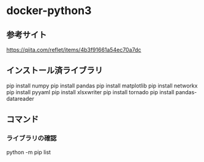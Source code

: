 # docker-python3

## 参考サイト
https://qiita.com/reflet/items/4b3f91661a54ec70a7dc

## インストール済ライブラリ

pip install numpy
pip install pandas
pip install matplotlib
pip install networkx
pip install pyyaml
pip install xlsxwriter
pip install tornado
pip install pandas-datareader

## コマンド

### ライブラリの確認
python -m pip list
